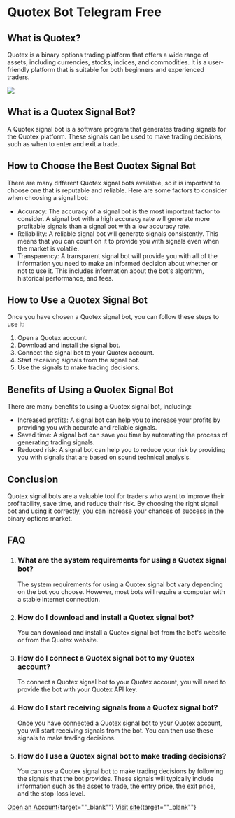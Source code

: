 # Quotex Bot Telegram Free

## What is Quotex?

Quotex is a binary options trading platform that offers a wide range of
assets, including currencies, stocks, indices, and commodities. It is a
user-friendly platform that is suitable for both beginners and
experienced traders.

[![](https://static.quotex.io/files/4_en/300_250.jpg)](https://traff.sbs/brokerqxlid)

## What is a Quotex Signal Bot?

A Quotex signal bot is a software program that generates trading signals
for the Quotex platform. These signals can be used to make trading
decisions, such as when to enter and exit a trade.

## How to Choose the Best Quotex Signal Bot

There are many different Quotex signal bots available, so it is
important to choose one that is reputable and reliable. Here are some
factors to consider when choosing a signal bot:

-   Accuracy: The accuracy of a signal bot is the most important factor
    to consider. A signal bot with a high accuracy rate will generate
    more profitable signals than a signal bot with a low accuracy rate.
-   Reliability: A reliable signal bot will generate signals
    consistently. This means that you can count on it to provide you
    with signals even when the market is volatile.
-   Transparency: A transparent signal bot will provide you with all of
    the information you need to make an informed decision about whether
    or not to use it. This includes information about the bot\'s
    algorithm, historical performance, and fees.

## How to Use a Quotex Signal Bot

Once you have chosen a Quotex signal bot, you can follow these steps to
use it:

1.  Open a Quotex account.
2.  Download and install the signal bot.
3.  Connect the signal bot to your Quotex account.
4.  Start receiving signals from the signal bot.
5.  Use the signals to make trading decisions.

## Benefits of Using a Quotex Signal Bot

There are many benefits to using a Quotex signal bot, including:

-   Increased profits: A signal bot can help you to increase your
    profits by providing you with accurate and reliable signals.
-   Saved time: A signal bot can save you time by automating the process
    of generating trading signals.
-   Reduced risk: A signal bot can help you to reduce your risk by
    providing you with signals that are based on sound technical
    analysis.

## Conclusion

Quotex signal bots are a valuable tool for traders who want to improve
their profitability, save time, and reduce their risk. By choosing the
right signal bot and using it correctly, you can increase your chances
of success in the binary options market.

## FAQ

1.  ### What are the system requirements for using a Quotex signal bot?

    The system requirements for using a Quotex signal bot vary depending
    on the bot you choose. However, most bots will require a computer
    with a stable internet connection.

2.  ### How do I download and install a Quotex signal bot?

    You can download and install a Quotex signal bot from the bot\'s
    website or from the Quotex website.

3.  ### How do I connect a Quotex signal bot to my Quotex account?

    To connect a Quotex signal bot to your Quotex account, you will need
    to provide the bot with your Quotex API key.

4.  ### How do I start receiving signals from a Quotex signal bot?

    Once you have connected a Quotex signal bot to your Quotex account,
    you will start receiving signals from the bot. You can then use
    these signals to make trading decisions.

5.  ### How do I use a Quotex signal bot to make trading decisions?

    You can use a Quotex signal bot to make trading decisions by
    following the signals that the bot provides. These signals will
    typically include information such as the asset to trade, the entry
    price, the exit price, and the stop-loss level.

[Open an
Account](\%22https://traff.sbs/brokerqxlid\%22){target=""_blank""}
[Visit
site](\%22https://broker-qx.pro/?lid=933306\%22){target=""_blank""}

